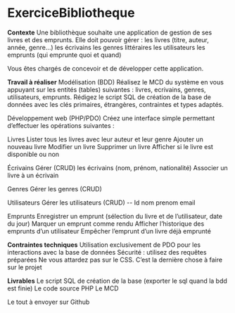 # ExerciceBibliotheque

**Contexte**
Une bibliothèque souhaite une application de gestion de ses livres et des emprunts. Elle doit pouvoir gérer :
les livres (titre, auteur, année, genre…)
les écrivains
les genres littéraires
les utilisateurs
les emprunts (qui emprunte quoi et quand)

Vous êtes chargés de concevoir et de développer cette application.

**Travail à réaliser**
Modélisation (BDD)
Réalisez le MCD du système en vous appuyant sur les entités (tables) suivantes : livres, ecrivains, genres, utilisateurs, emprunts.
Rédigez le script SQL de création de la base de données avec les clés primaires, étrangères, contraintes et types adaptés.

Développement web (PHP/PDO)
Créez une interface simple permettant d’effectuer les opérations suivantes :

Livres
Lister tous les livres avec leur auteur et leur genre
Ajouter un nouveau livre
Modifier un livre
Supprimer un livre
Afficher si le livre est disponible ou non

Écrivains
Gérer (CRUD) les écrivains (nom, prénom, nationalité)
Associer un livre à un écrivain

Genres
Gérer les genres (CRUD)

Utilisateurs
Gérer les utilisateurs (CRUD) -- Id nom prenom email

Emprunts
Enregistrer un emprunt (sélection du livre et de l’utilisateur, date du jour)
Marquer un emprunt comme rendu
Afficher l’historique des emprunts d’un utilisateur
Empêcher l’emprunt d’un livre déjà emprunté

**Contraintes techniques**
Utilisation exclusivement de PDO pour les interactions avec la base de données
Sécurité : utilisez des requêtes préparées
Ne vous attardez pas sur le CSS. C’est la dernière chose à faire sur le projet


**Livrables**
Le script SQL de création de la base (exporter le sql quand la bdd est finie)
Le code source PHP
Le MCD

Le tout à envoyer sur Github